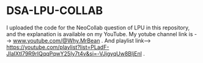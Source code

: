 # DSA-LPU-COLLAB
I uploaded the code for the NeoCollab question of LPU in this repository, and the explanation is available on my YouTube.
My yotube channel link is --> www.youtube.com/@Why.MrBean .
And playlist link--> https://youtube.com/playlist?list=PLadF-JIaIXtl79R9rIQqqPqwY25Iy7t4v&si=-VJjgyqUw8BljEnl .
